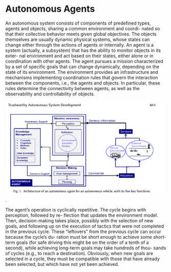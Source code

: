 # Autonomous Agents

An autonomous system consists of
components of predefined types, agents and objects, sharing a common environment and coordi-
nated so that their collective behavior meets given global objectives. The objects themselves are
usually dynamic physical systems, whose states can change either through the actions of agents
or internally.
An agent is a system (actually, a subsystem) that has the ability to monitor objects in its exter-
nal environment and act based on their states, either alone or in coordination with other agents.
The agent pursues a mission characterized by a set of specific goals that can change dynamically,
depending on the state of its environment.
The environment provides an infrastructure and mechanisms implementing coordination rules
that govern the interaction between the components, i.e., the agents and objects. In particular, these
rules determine the connectivity between agents, as well as the observability and controllability
of objects.

![Architecture of an autonomous agent for an autonomous vehicle](/Research/SystemDesign/pic/ArchitectureAutonomousAgentVehicle.png).

The agent’s operation is cyclically repetitive. The cycle begins with perception, followed by re-
flection that updates the environment model. Then, decision-making takes place, possibly with
the selection of new goals, and following up on the execution of tactics that were not completed
in the previous cycle. These “leftovers” from the previous cycle can occur because the cycle’s du-
ration must be short enough to achieve some short-term goals (for safe driving this might be on
the order of a tenth of a second), while achieving long-term goals may take hundreds of thou-
sands of cycles (e.g., to reach a destination). Obviously, when new goals are selected in a cycle,
they must be compatible with those that have already been selected, but which have not yet been
achieved.
